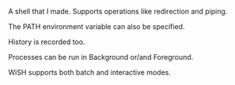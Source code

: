 A shell that I made. Supports operations like redirection and piping. 


The PATH environment variable can also be specified.


History is recorded too. 


Processes can be run in Background or/and Foreground.


WiSH supports both batch and interactive modes.

